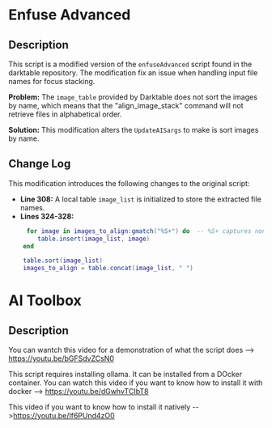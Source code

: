 # Enfuse Advanced 

## Description

This script is a modified version of the `enfuseAdvanced` script found in the darktable repository. The  modification fix an issue when handling input file names for focus stacking.

**Problem:** The `image_table` provided by Darktable does not sort the images by name, which means that the "align_image_stack" command will not retrieve files in alphabetical order.

**Solution:** This modification alters the `UpdateAISargs` to make is sort images by name.

## Change Log

This modification introduces the following changes to the original script:

* **Line 308:**  A local table `image_list` is initialized to store the extracted file names.
* **Lines 324-328:**
```lua
     for image in images_to_align:gmatch("%S+") do  -- %S+ captures non-whitespace sequences
        table.insert(image_list, image)
    end

    table.sort(image_list)
    images_to_align = table.concat(image_list, " ")
```
# AI Toolbox

## Description

You can wantch this video for a demonstration of what the script does --> https://youtu.be/bGFSdvZCsN0

This script requires installing ollama. It can be installed from a DOcker container. You can watch this video if you want to know how to install it with docker --> https://youtu.be/dGwhvTCIbT8

This video if you want to know how to install it natively -->https://youtu.be/If6PUnd4zO0
